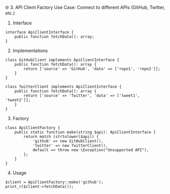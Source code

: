 🌐 3. API Client Factory
Use Case: Connect to different APIs (GitHub, Twitter, etc.)

1. Interface
```
interface ApiClientInterface {
    public function fetchData(): array;
}

```
2. Implementations
 
```
class GitHubClient implements ApiClientInterface {
    public function fetchData(): array {
        return ['source' => 'GitHub', 'data' => ['repo1', 'repo2']];
    }
}

class TwitterClient implements ApiClientInterface {
    public function fetchData(): array {
        return ['source' => 'Twitter', 'data' => ['tweet1', 'tweet2']];
    }
}

```

3. Factory

```
class ApiClientFactory {
    public static function make(string $api): ApiClientInterface {
        return match (strtolower($api)) {
            'github' => new GitHubClient(),
            'twitter' => new TwitterClient(),
            default => throw new \Exception("Unsupported API"),
        };
    }
}

```
4. Usage

```
$client = ApiClientFactory::make('github');
print_r($client->fetchData());

```